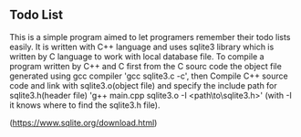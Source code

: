 ## Todo List
This is a simple program aimed to let programers remember their todo lists easily. It is written with C++ language and uses
sqlite3 library which is written by C language to work with local database file. To compile a program written by C++ and C
first from the C sourc code the object file generated using gcc compiler 'gcc sqlite3.c -c', then Compile C++ source code and link with sqlite3.o(object file)
and specify the include path for sqlite3.h(header file) 'g++ main.cpp sqlite3.o -I <path\to\sqlite3.h>' (with -I it knows where to find the sqlite3.h file).

<SQlite3 Source Code>(https://www.sqlite.org/download.html)
